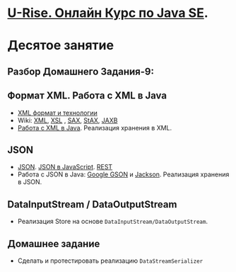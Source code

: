 # <a href="http://java.u-rise.com/">U-Rise. Онлайн Курс по Java SE</a>.
# Десятое занятие

## Разбор Домашнего Задания-9:

## Формат XML. Работа с XML в Java
- <a href="http://www.duct-tape-architect.ru/?p=315">XML формат и технологии</a>
- Wiki: <a href="https://ru.wikipedia.org/wiki/XML">XML</a>, <a href="https://ru.wikipedia.org/wiki/XSL">XSL</a> , <a href="https://ru.wikipedia.org/wiki/SAX">SAX</a>, <a href="https://en.wikipedia.org/wiki/StAX">StAX</a>, <a href="https://ru.wikipedia.org/wiki/Java_Architecture_for_XML_Binding">JAXB</a>
- <a href="http://www.vogella.com/tutorials/JavaXML/article.html">Работа с XML в Java</a>. Реализация хранения в XML. 
 
## JSON
- <a href="https://ru.wikipedia.org/wiki/JSON">JSON</a>. <a href="https://learn.javascript.ru/json">JSON в JavaScript</a>. <a href="https://ru.wikipedia.org/wiki/REST">REST</a>
- Работа с JSON в Java: <a href="https://code.google.com/p/google-gson/">Google GSON</a> и <a href="https://github.com/FasterXML/jackson">Jackson</a>. Реализация хранения в JSON.

## DataInputStream / DataOutputStream
- Реализация Store на основе `DataInputStream/DataOutputStream`.

## Домашнее задание
- Сделать и протестировать реализацию `DataStreamSerializer`